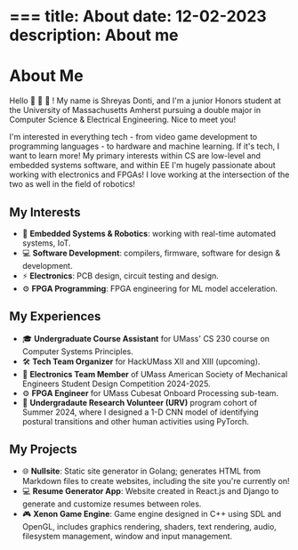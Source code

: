 ===
title: About
date: 12-02-2023
description: About me
===
# About Me
Hello 👋 👋 👋 ! My name is Shreyas Donti, and I'm a junior Honors student at the University of Massachusetts Amherst pursuing a double major in Computer Science & Electrical Engineering. Nice to meet you!

I'm interested in everything tech - from video game development to programming languages - to hardware and machine learning. If it's tech, I want to learn more! My primary interests within CS are low-level and embedded systems software, and within EE I'm hugely passionate about working with electronics and FPGAs! I love working at the intersection of the two as well in the field of robotics!

## My Interests
- 🤖 **Embedded Systems & Robotics**: working with real-time automated systems, IoT.
- 💻 **Software Development**: compilers, firmware, software for design & development.
- ⚡ **Electronics**: PCB design, circuit testing and design.
- ⚙️ **FPGA Programming**: FPGA engineering for ML model acceleration.

## My Experiences
- 🎓 **Undergraduate Course Assistant** for UMass' CS 230 course on Computer Systems Principles.
- 🛠️ **Tech Team Organizer** for HackUMass XII and XIII (upcoming).
- 🤖 **Electronics Team Member** of UMass American Society of Mechanical Engineers Student Design Competition 2024-2025.
- ⚙️ **FPGA Engineer** for UMass Cubesat Onboard Processing sub-team.
- 🧪 **Undergradaute Research Volunteer (URV)** program cohort of Summer 2024, where I designed a 1-D CNN model of identifying postural transitions and other human activities using PyTorch.


## My Projects
- 🌐 **Nullsite**: Static site generator in Golang; generates HTML from Markdown files to create websites, including the site you're currently on!
- 💻 **Resume Generator App**: Website created in React.js and Django to generate and customize resumes between roles.
- 🎮 **Xenon Game Engine**: Game engine designed in C++ using SDL and OpenGL, includes graphics rendering, shaders, text rendering, audio, filesystem management, window and input management.